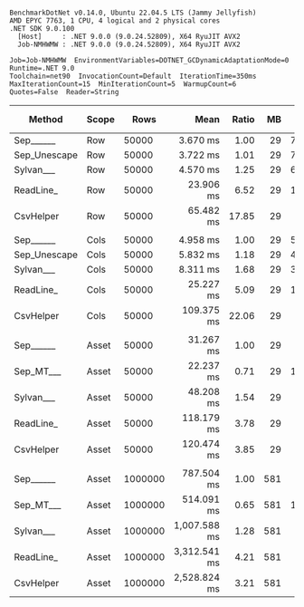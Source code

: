 ```

BenchmarkDotNet v0.14.0, Ubuntu 22.04.5 LTS (Jammy Jellyfish)
AMD EPYC 7763, 1 CPU, 4 logical and 2 physical cores
.NET SDK 9.0.100
  [Host]     : .NET 9.0.0 (9.0.24.52809), X64 RyuJIT AVX2
  Job-NMHWMW : .NET 9.0.0 (9.0.24.52809), X64 RyuJIT AVX2

Job=Job-NMHWMW  EnvironmentVariables=DOTNET_GCDynamicAdaptationMode=0  Runtime=.NET 9.0  
Toolchain=net90  InvocationCount=Default  IterationTime=350ms  
MaxIterationCount=15  MinIterationCount=5  WarmupCount=6  
Quotes=False  Reader=String  

```
| Method       | Scope | Rows    | Mean         | Ratio | MB  | MB/s   | ns/row | Allocated     | Alloc Ratio |
|------------- |------ |-------- |-------------:|------:|----:|-------:|-------:|--------------:|------------:|
| Sep______    | Row   | 50000   |     3.670 ms |  1.00 |  29 | 7925.0 |   73.4 |       1.03 KB |        1.00 |
| Sep_Unescape | Row   | 50000   |     3.722 ms |  1.01 |  29 | 7815.2 |   74.4 |       1.03 KB |        1.00 |
| Sylvan___    | Row   | 50000   |     4.570 ms |  1.25 |  29 | 6364.0 |   91.4 |       7.67 KB |        7.48 |
| ReadLine_    | Row   | 50000   |    23.906 ms |  6.52 |  29 | 1216.7 |  478.1 |   88608.32 KB |   86,414.21 |
| CsvHelper    | Row   | 50000   |    65.482 ms | 17.85 |  29 |  444.2 | 1309.6 |      20.28 KB |       19.78 |
|              |       |         |              |       |     |        |        |               |             |
| Sep______    | Cols  | 50000   |     4.958 ms |  1.00 |  29 | 5866.0 |   99.2 |       1.03 KB |        1.00 |
| Sep_Unescape | Cols  | 50000   |     5.832 ms |  1.18 |  29 | 4987.3 |  116.6 |       1.04 KB |        1.00 |
| Sylvan___    | Cols  | 50000   |     8.311 ms |  1.68 |  29 | 3499.7 |  166.2 |       7.68 KB |        7.44 |
| ReadLine_    | Cols  | 50000   |    25.227 ms |  5.09 |  29 | 1153.0 |  504.5 |   88608.31 KB |   85,760.78 |
| CsvHelper    | Cols  | 50000   |   109.375 ms | 22.06 |  29 |  265.9 | 2187.5 |     445.86 KB |      431.53 |
|              |       |         |              |       |     |        |        |               |             |
| Sep______    | Asset | 50000   |    31.267 ms |  1.00 |  29 |  930.2 |  625.3 |   13802.34 KB |        1.00 |
| Sep_MT___    | Asset | 50000   |    22.237 ms |  0.71 |  29 | 1308.0 |  444.7 |   13868.55 KB |        1.00 |
| Sylvan___    | Asset | 50000   |    48.208 ms |  1.54 |  29 |  603.3 |  964.2 |   13961.85 KB |        1.01 |
| ReadLine_    | Asset | 50000   |   118.179 ms |  3.78 |  29 |  246.1 | 2363.6 |  102133.09 KB |        7.40 |
| CsvHelper    | Asset | 50000   |   120.474 ms |  3.85 |  29 |  241.4 | 2409.5 |    13970.3 KB |        1.01 |
|              |       |         |              |       |     |        |        |               |             |
| Sep______    | Asset | 1000000 |   787.504 ms |  1.00 | 581 |  738.9 |  787.5 |  266669.05 KB |        1.00 |
| Sep_MT___    | Asset | 1000000 |   514.091 ms |  0.65 | 581 | 1131.9 |  514.1 |  276642.65 KB |        1.04 |
| Sylvan___    | Asset | 1000000 | 1,007.588 ms |  1.28 | 581 |  577.5 | 1007.6 |  266827.02 KB |        1.00 |
| ReadLine_    | Asset | 1000000 | 3,312.541 ms |  4.21 | 581 |  175.7 | 3312.5 | 2038835.09 KB |        7.65 |
| CsvHelper    | Asset | 1000000 | 2,528.824 ms |  3.21 | 581 |  230.1 | 2528.8 |  266834.74 KB |        1.00 |
